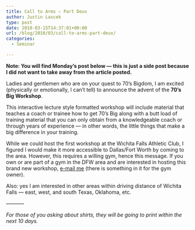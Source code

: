 ```yaml
---
title: Call to Arms – Part Deux
author: Justin Lascek
type: post
date: 2010-03-15T14:37:01+00:00
url: /blog/2010/03/call-to-arms-part-deux/
categories:
  - Seminar

---
```

**Note: You will find Monday&rsquo;s post below &#8212; this is just a side post because I did not want to take away from the article posted.**
  

  
Ladies and gentlemen who are on your quest to 70&rsquo;s Bigdom, I am excited (physically or emotionally, I can&rsquo;t tell) to announce the advent of the **70&rsquo;s Big Workshop**.
  

  
This interactive lecture style formatted workshop will include material that teaches a coach or trainee how to get 70&rsquo;s Big along with a butt load of training material that you can only obtain from a knowledgeable coach or through years of experience &#8212; in other words, the little things that make a big difference in your training.
  

  
While we could host the first workshop at the Wichita Falls Athletic Club, I figured I would make it more accessible to Dallas/Fort Worth by coming to the area. However, this requires a willing gym, hence this message. If you own or are part of a gym in the DFW area and are interested in hosting this brand new workshop, [e-mail me][1] (there is something in it for the gym owner).
  

  
Also: yes I am interested in other areas within driving distance of Wichita Falls &#8212; east, west, and south Texas, Oklahoma, etc.
  
&#8212;&#8212;&#8212;&#8211;
  
_For those of you asking about shirts, they will be going to print within the next 10 days._

 [1]: mailto:Justin@70sbig.com
